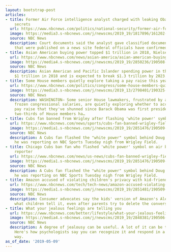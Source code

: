 ```yaml
---
layout: bootstrap-post
articles:
- title: Former Air Force intelligence analyst charged with leaking Obama-era drone
    secrets
  url: https://www.nbcnews.com/politics/national-security/former-air-force-intelligence-analyst-charged-leaking-obama-era-drone-n1003721
  image: https://media3.s-nbcnews.com/j/newscms/2019_19/1817896/161202-drone-armed-1435_49f28d9c43ae7e7ff12023605b8a06bf.nbcnews-fp-1200-630.jpg
  source: NBC News
  description: Court documents said the analyst gave classified documents to a reporter
    that were published on a news site federal officials have confirmed was The Intercept.
- title: Asian American buying power topped $1 trillion in 2018, Nielsen report finds
  url: https://www.nbcnews.com/news/asian-america/asian-american-buying-power-topped-1-trillion-2018-nielsen-report-n1003061
  image: https://media4.s-nbcnews.com/j/newscms/2019_19/2850236/190508-shoppers-al-0849_15c7671eedcbee85d42150f1acd5f7bd.nbcnews-fp-1200-630.jpg
  source: NBC News
  description: Asian American and Pacific Islander spending power in the U.S. topped
    $1 trillion in 2018 and is expected to break $1.3 trillion by 2023.
- title: Some House members quietly explore taking a pay raise this year
  url: https://www.nbcnews.com/politics/congress/some-house-members-quietly-explore-taking-pay-raise-year-n1003701
  image: https://media3.s-nbcnews.com/j/newscms/2019_13/2798401/190325-capitol-mn-1450_c2c8337f8c7015d1cd9a2967e4332492.nbcnews-fp-1200-630.jpg
  source: NBC News
  description: WASHINGTON— Some senior House lawmakers, frustrated by a decade of
    frozen congressional salaries, are quietly exploring whether to accept an annual
    pay raise that they've shunned since Barack Obama was first president. More than
    two-thirds of House members ha…
- title: Cubs fan banned from Wrigley after flashing 'white power' symbol on air
  url: https://www.nbcnews.com/news/sports/cubs-fan-banned-wrigley-field-after-flashing-white-power-symbol-n1003681
  image: https://media1.s-nbcnews.com/j/newscms/2019_19/2851476/190509-chicago-cubs-fan-racist-gesture-al-0834_3893db48cb3c2e58b11b6e7092559b67.nbcnews-fp-1200-630.jpg
  source: NBC News
  description: A Cubs fan flashed the "white power" symbol behind Doug Glanville while
    he was reporting on NBC Sports Tuesday nigh from Wrigley Field.
- title: Chicago Cubs ban fan who flashed 'white power' symbol on air behind black
    reporter
  url: https://www.nbcnews.com/news/us-news/cubs-fan-banned-wrigley-field-after-flashing-white-power-symbol-n1003681
  image: https://media1.s-nbcnews.com/j/newscms/2019_19/2851476/190509-chicago-cubs-fan-racist-gesture-al-0834_3893db48cb3c2e58b11b6e7092559b67.nbcnews-fp-1200-630.jpg
  source: NBC News
  description: A Cubs fan flashed the "white power" symbol behind Doug Glanville while
    he was reporting on NBC Sports Tuesday nigh from Wrigley Field.
- title: Amazon accused of violating children's privacy with kid-friendly smart speakers
  url: https://www.nbcnews.com/tech/tech-news/amazon-accused-violating-children-s-privacy-kid-friendly-smart-speakers-n1003706
  image: https://media1.s-nbcnews.com/j/newscms/2019_19/2851481/190509-amazon-dot-mc-1336_793ee78058dc2f7e52bb7057d7eeda03.nbcnews-fp-1200-630.JPG
  source: NBC News
  description: Consumer advocates say the kids' version of Amazon's Alexa won't forget
    what children tell it, even after parents try to delete the conversations.
- title: What your jealous feelings are telling you
  url: https://www.nbcnews.com/better/lifestyle/what-your-jealous-feelings-are-telling-you-what-you-should-ncna1002411
  image: https://media4.s-nbcnews.com/j/newscms/2019_19/2848381/190506-jealous-couple-feelings-ac-1111p_71fae24c3ead11b18c05f82991990b50.nbcnews-fp-1200-630.jpg
  source: NBC News
  description: A degree of jealousy can be useful. A lot of it can be toxic and destructive.
    Here's how psychologists say you can recognize it and respond in a productive
    way.
as_of_date: '2019-05-09'
---
```


